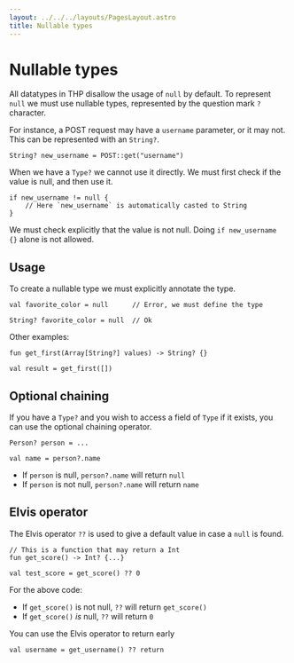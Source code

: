 ```yaml
---
layout: ../../../layouts/PagesLayout.astro
title: Nullable types
---
```


# Nullable types

All datatypes in THP disallow the usage of `null` by default.
To represent `null` we must use nullable types, represented
by the question mark `?` character.

For instance, a POST request may have a `username` parameter,
or it may not. This can be represented with an `String?`.

```thp
String? new_username = POST::get("username")
```

When we have a `Type?` we cannot use it directly. We must first
check if the value is null, and then use it.

```thp
if new_username != null {
    // Here `new_username` is automatically casted to String
}
```

We must check explicitly that the value is not null. Doing
`if new_username {}` alone is not allowed.

## Usage

To create a nullable type we must explicitly annotate the type.

```thp
val favorite_color = null      // Error, we must define the type

String? favorite_color = null  // Ok
```

Other examples:

```thp
fun get_first(Array[String?] values) -> String? {}

val result = get_first([])
```

## Optional chaining

If you have a `Type?` and you wish to access a field of `Type` if it exists,
you can use the optional chaining operator.

```thp
Person? person = ...

val name = person?.name
```

- If `person` is null, `person?.name` will return `null`
- If `person` is not null, `person?.name` will return `name`


## Elvis operator

The Elvis operator `??` is used to give a default value in case a `null` is found.

```thp
// This is a function that may return a Int
fun get_score() -> Int? {...}

val test_score = get_score() ?? 0
```

For the above code:

- If `get_score()` is not null, `??` will return `get_score()`
- If `get_score()` *is* null, `??` will return `0`

You can use the Elvis operator to return early

```thp
val username = get_username() ?? return
```



